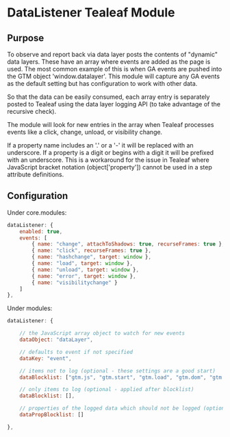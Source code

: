 # DataListener Tealeaf Module

## Purpose

To observe and report back via data layer posts the contents of "dynamic" data layers. These have an array where events are added as the page is used. The most common example of this is when GA events are pushed into the GTM object 'window.datalayer'. This module will capture any GA events as the default setting but has configuration to work with other data.

So that the data can be easily consumed, each array entry is separately posted to Tealeaf using the data layer logging API (to take advantage of the recursive check).

The module will look for new entries in the array when Tealeaf processes events like a click, change, unload, or visibility change.

If a property name includes an '.' or a '-' it will be replaced with an underscore. If a property is a digit or begins with a digit it will be prefixed with an underscore. This is a workaround for the issue in Tealeaf where JavaScript bracket notation (object['property']) cannot be used in a step attribute definitions.

## Configuration

Under core.modules:

```javascript
dataListener: {
    enabled: true,
    events: [
        { name: "change", attachToShadows: true, recurseFrames: true },
        { name: "click", recurseFrames: true },
        { name: "hashchange", target: window },
        { name: "load", target: window },
        { name: "unload", target: window },
        { name: "error", target: window },
        { name: "visibilitychange" }
    ]
},
```

Under modules:

```javascript
dataListener: {

    // the JavaScript array object to watch for new events
    dataObject: "dataLayer",

    // defaults to event if not specified
    dataKey: "event",

    // items not to log (optional - these settings are a good start)
    dataBlocklist: ["gtm.js", "gtm.start", "gtm.load", "gtm.dom", "gtm.timer", "gtm.scrollDepth"],

    // only items to log (optional - applied after blocklist)
    dataBlocklist: [],

    // properties of the logged data which should not be logged (optional - mostly PII, applied after block and allow lists)
    dataPropBlocklist: []

},
```